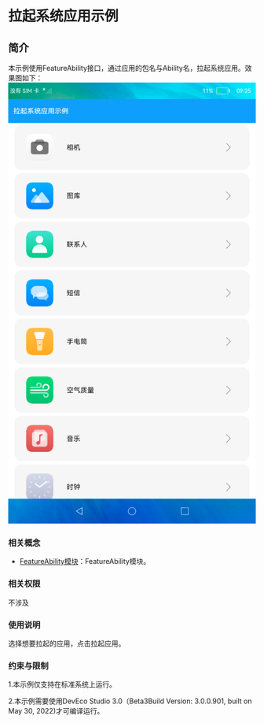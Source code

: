 # 拉起系统应用示例

## 简介

本示例使用FeatureAbility接口，通过应用的包名与Ability名，拉起系统应用。效果图如下：
![](screenshots/device/main.png)

### 相关概念

- [FeatureAbility模块](https://gitee.com/openharmony/docs/blob/master/zh-cn/application-dev/reference/apis/js-apis-featureAbility.md)：FeatureAbility模块。

### 相关权限

不涉及

### 使用说明

选择想要拉起的应用，点击拉起应用。

### 约束与限制

1.本示例仅支持在标准系统上运行。

2.本示例需要使用DevEco Studio 3.0（Beta3Build Version: 3.0.0.901, built on May 30, 2022)才可编译运行。